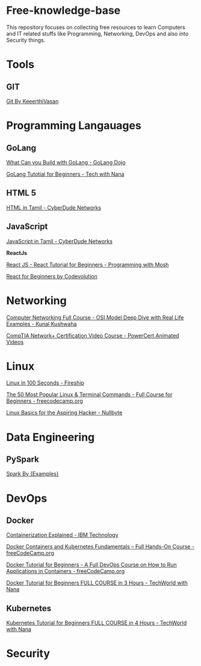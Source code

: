 # Free-knowledge-base

This repository focuses on collecting free resources to learn Computers and IT related stuffs like Programming, Networking, DevOps and also into Security things.

# Tools

## GIT

[Git By KeeerthiVasan](https://www.youtube.com/)

# Programming Langauages

## GoLang

[What Can you Build with GoLang - GoLang Dojo](https://www.youtube.com/watch?v=4fjNO9CuqVs)

[GoLang Tutotial for Beginners - Tech with Nana](https://www.youtube.com/watch?v=yyUHQIec83I)


## HTML 5

[HTML in Tamil - CyberDude Networks](https://www.youtube.com/watch?v=aGHVddspRq0&list=PL73Obo20O_7gcXt0cfQA14jey8zavtKAq)


## JavaScript

[JavaScript in Tamil - CyberDude Networks](https://www.youtube.com/watch?v=OuUqS8Po5ps&list=PL73Obo20O_7ihsIM5K-hHYPrcqkkdQcLa)

**ReactJs**

[React JS - React Tutorial for Beginners - Programming with Mosh](https://www.youtube.com/watch?v=Ke90Tje7VS0)

[React for Beginners by Codevolution](https://www.youtube.com/watch?v=QFaFIcGhPoM&list=PLC3y8-rFHvwgg3vaYJgHGnModB54rxOk3&ab_channel=Codevolution)


# Networking

[Computer Networking Full Course - OSI Model Deep Dive with Real Life Examples -  Kunal Kushwaha](https://youtu.be/IPvYjXCsTg8)

[CompTIA Network+ Certification Video Course - PowerCert Animated Videos](https://www.youtube.com/watch?v=vrh0epPAC5w)

# Linux

[Linux in 100 Seconds - Fireship](https://youtu.be/rrB13utjYV4)

[The 50 Most Popular Linux & Terminal Commands - Full Course for Beginners - freecodecamp.org](https://youtu.be/ZtqBQ68cfJc)

[Linux Basics for the Aspiring Hacker - Nullbyte](https://null-byte.wonderhowto.com/how-to/linux-basics/)


# Data Engineering

## PySpark

[Spark By {Examples}](https://sparkbyexamples.com/)

# DevOps

## Docker

[Containerization Explained - IBM Technology](https://www.youtube.com/watch?v=0qotVMX-J5s)

[Docker Containers and Kubernetes Fundamentals – Full Hands-On Course - freeCodeCamp.org](https://www.youtube.com/watch?v=kTp5xUtcalw)


[Docker Tutorial for Beginners - A Full DevOps Course on How to Run Applications in Containers - freeCodeCamp.org](https://www.youtube.com/watch?v=fqMOX6JJhGo)

[Docker Tutorial for Beginners FULL COURSE in 3 Hours - TechWorld with Nana](https://www.youtube.com/watch?v=3c-iBn73dDE)

## Kubernetes

[Kubernetes Tutorial for Beginners FULL COURSE in 4 Hours - TechWorld with Nana](https://www.youtube.com/watch?v=X48VuDVv0do)

# Security
